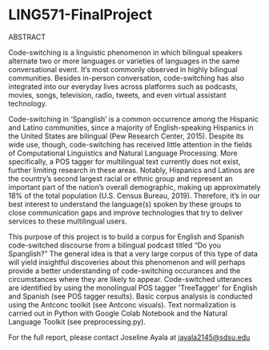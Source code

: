 # LING571-FinalProject

ABSTRACT

Code-switching is a linguistic phenomenon in which bilingual speakers alternate two or more languages or varieties of languages in the same conversational event. It’s most commonly observed in highly bilingual communities. Besides in-person conversation, code-switching has also integrated into our everyday lives across platforms such as podcasts, movies, songs, television, radio, tweets, and even virtual assistant technology.

Code-switching in ‘Spanglish’ is a common occurrence among the Hispanic and Latino communities, since a majority of English-speaking Hispanics in the United States are bilingual (Pew Research Center, 2015). Despite its wide use, though, code-switching has received little attention in the fields of Computational Linguistics and Natural Language Processing. More specifically, a POS tagger for multilingual text currently does not exist, further limiting research in these areas. Notably, Hispanics and Latinos are the country’s second largest racial or ethnic group and represent an important part of the nation’s overall demographic, making up approximately 18% of the total population (U.S. Census Bureau, 2019). Therefore, it’s in our best interest to understand the language(s) spoken by these groups to close communication gaps and improve technologies that try to deliver services to these multilingual users.

This purpose of this project is to build a corpus for English and Spanish code-switched discourse from a bilingual podcast titled “Do you Spanglish?” The general idea is that a very large corpus of this type of data will yield insightful discoveries about this phenomenon and will perhaps provide a better understanding of code-switching occurances and the circumstances where they are likely to appear. Code-switched utterances are identified by using the monolingual POS tagger 'TreeTagger' for English and Spanish (see POS tagger results). Basic corpus analysis is conducted using the Antconc toolkit (see Antconc visuals). Text normalization is carried out in Python with Google Colab Notebook and the Natural Language Toolkit (see preprocessing.py).

For the full report, please contact Joseline Ayala at jayala2145@sdsu.edu
